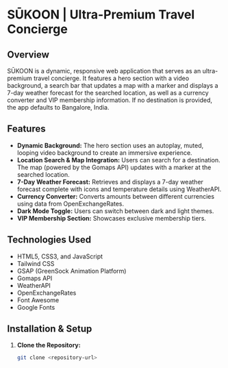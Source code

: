 # SŪKOON | Ultra-Premium Travel Concierge

## Overview

SŪKOON is a dynamic, responsive web application that serves as an ultra-premium travel concierge. It features a hero section with a video background, a search bar that updates a map with a marker and displays a 7-day weather forecast for the searched location, as well as a currency converter and VIP membership information. If no destination is provided, the app defaults to Bangalore, India.

## Features

- **Dynamic Background:** The hero section uses an autoplay, muted, looping video background to create an immersive experience.
- **Location Search & Map Integration:** Users can search for a destination. The map (powered by the Gomaps API) updates with a marker at the searched location.
- **7-Day Weather Forecast:** Retrieves and displays a 7-day weather forecast complete with icons and temperature details using WeatherAPI.
- **Currency Converter:** Converts amounts between different currencies using data from OpenExchangeRates.
- **Dark Mode Toggle:** Users can switch between dark and light themes.
- **VIP Membership Section:** Showcases exclusive membership tiers.

## Technologies Used

- HTML5, CSS3, and JavaScript
- Tailwind CSS
- GSAP (GreenSock Animation Platform)
- Gomaps API
- WeatherAPI
- OpenExchangeRates
- Font Awesome
- Google Fonts

## Installation & Setup

1. **Clone the Repository:**

   ```bash
   git clone <repository-url>
